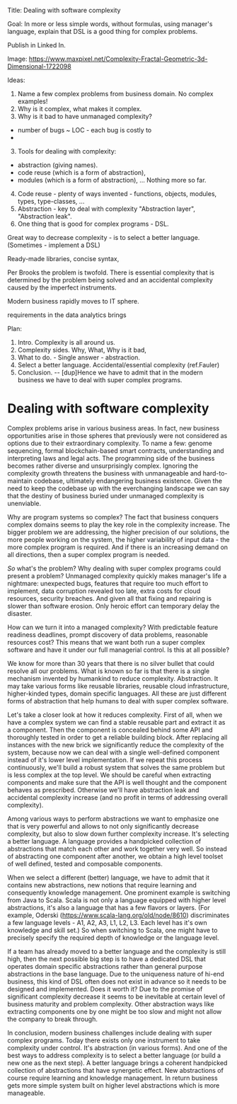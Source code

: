 Title: Dealing with software complexity

Goal: In more or less simple words, without formulas, using manager's language, explain that DSL is a good thing for complex problems.

Publish in Linked In.

Image: https://www.maxpixel.net/Complexity-Fractal-Geometric-3d-Dimensional-1722098

Ideas:
1. Name a few complex problems from business domain. No complex examples!
2. Why is it complex, what makes it complex.
3. Why is it bad to have unmanaged complexity?
- number of bugs ~ LOC - each bug is costly to 
- 
3. Tools for dealing with complexity:
- abstraction (giving names).
- code reuse (which is a form of abstraction),
- modules (which is a form of abstraction),
...
Nothing more so far.
4. Code reuse - plenty of ways invented - functions, objects, modules, types, type-classes, ...
5. Abstraction - key to deal with complexity
"Abstraction layer", "Abstraction leak".
6. One thing that is good for complex programs - DSL.

Great way to decrease complexity - is to select a better language. (Sometimes - implement a DSL)

Ready-made libraries, concise syntax,


Per Brooks the problem is twofold. There is essential complexity that is determined by the problem being solved and an accidental complexity caused by the imperfect instruments.

Modern business rapidly moves to IT sphere.

requirements in the data analytics brings 

Plan:

1. Intro. Complexity is all around us. 
2. Complexity sides. Why, What, Why is it bad,
3. What to do. - Single answer - abstraction.
4. Select a better language. Accidental/essential complexity (ref.Fauler)
5. Conclusion. 
-- [dup]Hence we have to admit that in the modern business we have to deal with super complex programs.




# Dealing with software complexity

Complex problems arise in various business areas. In fact, new business opportunities arise in those spheres that previously were not considered as options due to their extraordinary complexity. To name a few: genome sequencing, formal blockchain-based smart contracts, understanding and interpreting laws and legal acts. The programming side of the business becomes rather diverse and unsurprisingly complex. Ignoring the complexity growth threatens the business with unmanageable and hard-to-maintain codebase, ultimately endangering business existence. Given the need to  keep the codebase up with the everchanging landscape we can say that the destiny of business buried under unmanaged complexity is unenviable.

Why are program systems so complex? The fact that business conquers complex domains seems to play the key role in the complexity increase. The bigger problem we are addressing, the higher precision of our solutions, the more people working on the system, the higher variability of input data - the more complex program is required. And if there is an increasing demand on all directions, then a super complex program is needed.

*So* what's the problem? Why dealing with super complex programs could present a problem? Unmanaged complexity quickly makes manager's life a nightmare: unexpected bugs, features that require too much effort to implement, data corruption revealed too late, extra costs for cloud resources, security breaches. And given all that fixing and repairing is slower than software erosion. Only heroic effort can temporary delay the disaster.

How can we turn it into a managed complexity? With predictable feature readiness deadlines, prompt discovery of data problems, reasonable resources cost? This means that we want both run a super complex software and have it under our full managerial control. Is this at all possible?

We know for more than 30 years that there is no silver bullet that could resolve all our problems. What is known so far is that there is a single mechanism invented by humankind to reduce complexity. Abstraction. It may take various forms like reusable libraries, reusable cloud infrastructure, higher-kinded types, domain specific languages. All these are just different forms of abstraction that help humans to deal with super complex software.

Let's take a closer look at how it reduces complexity. First of all, when we have a complex system we can find a stable reusable part and extract it as a component. Then the component is concealed behind some API and thoroughly tested in order to get a reliable building block. After replacing all instances with the new brick we significantly reduce the complexity of the system, because now we can deal with a single well-defined component instead of it's lower level implementation. If we repeat this process continuously, we'll build a robust system that solves the same problem but is less complex at the top level. We should be careful when extracting components and make sure that the API is well thought and the component behaves as prescribed. Otherwise we'll have abstraction leak and accidental complexity increase (and no profit in terms of addressing overall complexity).

Among various ways to perform abstractions we want to emphasize one that is very powerful and allows to not only significantly decrease complexity, but also to slow down further complexity increase. It's selecting a better language. A language provides a handpicked collection of abstractions that match each other and work together very well. So instead of abstracting one component after another, we obtain a high level toolset of well defined, tested and composable components.

When we select a different (better) language, we have to admit that it contains new abstractions, new notions that require learning and consequently knowledge management. One prominent example is switching from Java to Scala. Scala is not only a language equipped with higher level abstractions, it's also a language that has a few flavors or layers. (For example, Oderski (https://www.scala-lang.org/old/node/8610) discriminates a few language levels - A1, A2, A3, L1, L2, L3. Each level has it's own knowledge and skill set.) So when switching to Scala, one might have to precisely specify the required depth of knowledge or the language level.

If a team has already moved to a better language and the complexity is still high, then the next possible big step is to have a dedicated DSL that operates domain specific abstractions rather than general purpose abstractions in the base language. Due to the uniqueness nature of hi-end business, this kind of DSL often does not exist in advance so it needs to be designed and implemented. Does it worth it? Due to the promise of significant complexity decrease it seems to be inevitable at certain level of business maturity and problem complexity. Other abstraction ways like extracting components one by one might be too slow and might not allow the company to break through.

In conclusion, modern business challenges include dealing with super complex programs. Today there exists only one instrument to take complexity under control. It's abstraction (in various forms). And one of the best ways to address complexity is to select a better language (or build a new one as the next step). A better language brings a coherent handpicked collection of abstractions that have synergetic effect. New abstractions of course require learning and knowledge management. In return business gets more simple system built on higher level abstractions which is more manageable.


